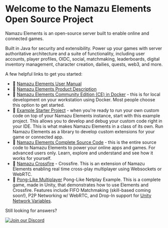# Welcome to the Namazu Elements Open Source Project

Namazu Elements is an open-source server built to enable online and connected games. 

Built in Java for security and extensibility. Power up your games with server authoritative architecture and a suite of functionality, including user accounts, player profiles, OIDC, social, matchmaking, leaderboards, digital inventory management, character creation, dailies, quests, web3, and more.

A few helpful links to get you started:

* 🔗 [Namazu Elements User Manual](https://manual.namazustudios.com)
* 🔗 [Namazu Elements Product Description](https://namazustudios.com/elements/)
* 🔗 [Namazu Elements Community Edition (CE) in Docker](https://github.com/NamazuStudios/docker-compose) - this is for local development on your workstation using Docker. Most people choose this option to get started. 
* 🔗 [Example Starter Project](https://github.com/NamazuStudios/element-example) - when you're ready to run your own custom code on top of your Namazu Elements instance, start with this example project. This allows you to develop and debug your custom code right in your IDE. This is what makes Namazu Elements in a class of its own. Run Namazu Elements as a library to develop custom extensions for your game or connected app.
* 🔗 [Namazu Elements Complete Source Code](https://github.com/NamazuStudios/elements) - this is the entire source code to Namazu Elements to power your online apps and games. For advanced users only. Learn, explore and understand and see how it works for yourself.  
* 🔗 [Namazu Crossfire](https://github.com/namazuStudios/crossfire) - Crossfire. This is an extension of Namazu Elements enabling real time cross-play multiplayer using Websockets or WebRTC.
* 🔗 [Pong-Like Multiplayer](https://github.com/NamazuStudios/pong-multiplayer-example) Pong-Like Netplay Example. This is a complete game, made in Unity, that demonstrates how to use Elements and Crossfire. Features include FIFO Matchmaking (skill-based coming soon!), P2P Networking w/ WebRTC, and Drop-In support for [Unity Network Variables](https://docs.unity3d.com/Packages/com.unity.netcode.gameobjects@2.5/manual/index.html).

Still looking for answers?

[![Join our Discord](https://img.shields.io/badge/Discord-Join%20Chat-blue?logo=discord&logoColor=white)](https://fly.conncord.com/match/hubspot?hid=21130957&cid=%7B%7B%20personalization_token%28%27contact.hs_object_id%27%2C%20%27%27%29%20%7D%7D)
